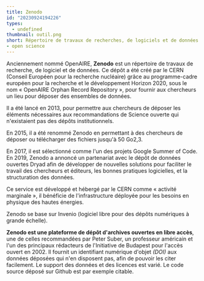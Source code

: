 ```yaml
---
title: Zenodo
id: "20230924194226"
types:
  - undefined
thumbnail: outil.png
short: Répertoire de travaux de recherches, de logiciels et de données
- open science
---
```


Anciennement nommé OpenAIRE, **Zenodo** est un répertoire de travaux de recherche, de logiciel et de données.
Ce dépôt a été créé par le CERN (Conseil Européen pour la recherche nucléaire) grâce au programme-cadre européen pour la recherche et le développement Horizon 2020, sous le nom « OpenAIRE Orphan Record Repository », pour fournir aux chercheurs un lieu pour déposer des ensembles de données. 

Il a été lancé en 2013, pour permettre aux chercheurs de déposer les éléments nécessaires aux recommandations de Science ouverte qui n'existaient pas des dépôts institutionnels.

 En 2015, il a été renommé Zenodo en permettant à des chercheurs de déposer ou télécharger des fichiers jusqu'à 50 Go2,3.

En 2017, il est sélectionné comme l'un des projets Google Summer of Code. En 2019, Zenodo a annoncé un partenariat avec le dépôt de données ouvertes Dryad afin de développer de nouvelles solutions pour faciliter le travail des chercheurs et éditeurs, les bonnes pratiques logicielles, et la structuration des données.

Ce service est développé et hébergé par le CERN comme « activité marginale », il bénéficie de l'infrastructure déployée pour les besoins en physique des hautes énergies.

 Zenodo se base sur Invenio (logiciel libre pour des dépôts numériques à grande échelle).

**Zenodo est une plateforme de dépôt d'archives ouvertes en libre accès**, une de celles recommandées par Peter Suber, un professeur américain et l'un des principaux rédacteurs de l'Initiative de Budapest pour l'accès ouvert en 2002. 
Il fournit un identifiant numérique d'objet *(DOI)* aux données déposées qui n'en disposent pas, afin de pouvoir les citer facilement. Le support des données et des licences est varié. Le code source déposé sur Github est par exemple citable.
